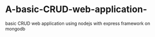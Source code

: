 # A-basic-CRUD-web-application-
basic CRUD  web application using nodejs with express framework on mongodb
